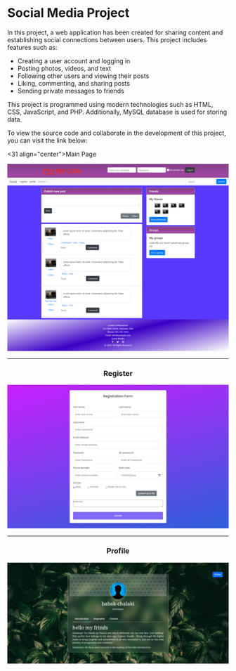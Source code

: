 
# Social Media Project

In this project, a web application has been created for sharing content and establishing social connections between users. This project includes features such as:

- Creating a user account and logging in
- Posting photos, videos, and text
- Following other users and viewing their posts
- Liking, commenting, and sharing posts
- Sending private messages to friends

This project is programmed using modern technologies such as HTML, CSS, JavaScript, and PHP. Additionally, MySQL database is used for storing data.

To view the source code and collaborate in the development of this project, you can visit the link below:




<31 align="center">Main Page</h3>

![main page screen](https://github.com/Babak-Chalacki/social_media/blob/5927d5bbb0934f584946239932aa07fad45aba0e/image/mainPage.png)

---

<h3 align="center">Register</h3>

![register page screen](https://github.com/Babak-Chalacki/social_media/blob/5927d5bbb0934f584946239932aa07fad45aba0e/image/register.png)

---

<h3 align="center">Profile</h3>

![Profile page screen](https://github.com/Babak-Chalacki/social_media/blob/5927d5bbb0934f584946239932aa07fad45aba0e/image/profle.png)

